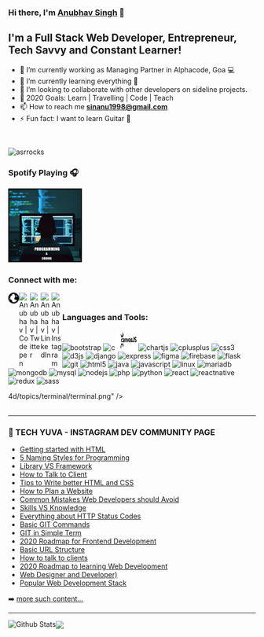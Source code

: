 ### Hi there, I'm [Anubhav Singh][website] 👋

## I'm a Full Stack Web Developer, Entrepreneur, Tech Savvy and Constant Learner!

- 🔭 I’m currently working as Managing Partner in Alphacode, Goa 💻
- 🌱 I’m currently learning everything 🤣
- 👯 I’m looking to collaborate with other developers on sideline projects.
- 🥅 2020 Goals: Learn | Travelling | Code | Teach
- 📫 How to reach me **sinanu1998@gmail.com**
- ⚡ Fun fact: I want to learn Guitar 🎸
<br />
<p align="left"> <img src="https://komarev.com/ghpvc/?username=asrrocks" alt="asrrocks" /> </p>

### Spotify Playing 🎧
[<img src="https://github.com/asrrocks/asrrocks/blob/master/1.jpeg" alt="Programmer Playlist" width="150" />](https://open.spotify.com/playlist/6vWEpKDjVitlEDrOmLjIAj?si=Zb83KCu8Qc-x3xo53r6TsQ)

### Connect with me:

[<img align="left" alt="Portfolio Website" width="22px" src="https://raw.githubusercontent.com/iconic/open-iconic/master/svg/globe.svg" />][website]
[<img align="left" alt="Anubhav | Codepen" width="22px" src="https://cdn.jsdelivr.net/npm/simple-icons@3.0.1/icons/codepen.svg" />][codepen]
[<img align="left" alt="Anubhav | Twitter" width="22px" src="https://cdn.jsdelivr.net/npm/simple-icons@v3/icons/twitter.svg" />][twitter]
[<img align="left" alt="Anubhav | LinkedIn" width="22px" src="https://cdn.jsdelivr.net/npm/simple-icons@v3/icons/linkedin.svg" />][linkedin]
[<img align="left" alt="Anubhav | Instagram" width="22px" src="https://cdn.jsdelivr.net/npm/simple-icons@v3/icons/instagram.svg" />][instagram]

<br />

### Languages and Tools:

<p align="left"><img src="https://devicons.github.io/devicon/devicon.git/icons/bootstrap/bootstrap-plain.svg" alt="bootstrap" width="40" height="40"/> <img src="https://devicons.github.io/devicon/devicon.git/icons/c/c-original.svg" alt="c" width="40" height="40"/> <img src="https://raw.githubusercontent.com/Hardik0307/Hardik0307/master/assets/canvasjs-charts.svg" alt="canvasjs" width="40" height="40"/> <img src="https://www.chartjs.org/media/logo-title.svg" alt="chartjs" width="40" height="40"/> <img src="https://devicons.github.io/devicon/devicon.git/icons/cplusplus/cplusplus-original.svg" alt="cplusplus" width="40" height="40"/> <img src="https://devicons.github.io/devicon/devicon.git/icons/css3/css3-original-wordmark.svg" alt="css3" width="40" height="40"/> <img src="https://devicons.github.io/devicon/devicon.git/icons/d3js/d3js-original.svg" alt="d3js" width="40" height="40"/> <img src="https://devicons.github.io/devicon/devicon.git/icons/django/django-original.svg" alt="django" width="40" height="40"/> <img src="https://devicons.github.io/devicon/devicon.git/icons/express/express-original-wordmark.svg" alt="express" width="40" height="40"/> <img src="https://www.vectorlogo.zone/logos/figma/figma-icon.svg" alt="figma" width="40" height="40"/> <img src="https://www.vectorlogo.zone/logos/firebase/firebase-icon.svg" alt="firebase" width="40" height="40"/> <img src="https://www.vectorlogo.zone/logos/pocoo_flask/pocoo_flask-icon.svg" alt="flask" width="40" height="40"/> <img src="https://www.vectorlogo.zone/logos/git-scm/git-scm-icon.svg" alt="git" width="40" height="40"/> <img src="https://devicons.github.io/devicon/devicon.git/icons/html5/html5-original-wordmark.svg" alt="html5" width="40" height="40"/> <img src="https://devicons.github.io/devicon/devicon.git/icons/java/java-original-wordmark.svg" alt="java" width="40" height="40"/> <img src="https://devicons.github.io/devicon/devicon.git/icons/javascript/javascript-original.svg" alt="javascript" width="40" height="40"/> <img src="https://devicons.github.io/devicon/devicon.git/icons/linux/linux-original.svg" alt="linux" width="40" height="40"/> <img src="https://www.vectorlogo.zone/logos/mariadb/mariadb-icon.svg" alt="mariadb" width="40" height="40"/> <img src="https://devicons.github.io/devicon/devicon.git/icons/mongodb/mongodb-original-wordmark.svg" alt="mongodb" width="40" height="40"/> <img src="https://devicons.github.io/devicon/devicon.git/icons/mysql/mysql-original-wordmark.svg" alt="mysql" width="40" height="40"/> <img src="https://devicons.github.io/devicon/devicon.git/icons/nodejs/nodejs-original-wordmark.svg" alt="nodejs" width="40" height="40"/> <img src="https://devicons.github.io/devicon/devicon.git/icons/php/php-original.svg" alt="php" width="40" height="40"/> <img src="https://devicons.github.io/devicon/devicon.git/icons/python/python-original.svg" alt="python" width="40" height="40"/> <img src="https://devicons.github.io/devicon/devicon.git/icons/react/react-original-wordmark.svg" alt="react" width="40" height="40"/> <img src="https://reactnative.dev/img/header_logo.svg" alt="reactnative" width="40" height="40"/> <img src="https://devicons.github.io/devicon/devicon.git/icons/redux/redux-original.svg" alt="redux" width="40" height="40"/> <img src="https://devicons.github.io/devicon/devicon.git/icons/sass/sass-original.svg" alt="sass" width="40" height="40"/></p>4d/topics/terminal/terminal.png" />

<br />
<br />

---

### 📕 TECH YUVA - INSTAGRAM DEV COMMUNITY PAGE
- [Getting started with HTML](https://www.instagram.com/p/CFG_in3D2kJ/)
- [5 Naming Styles for Programming](https://www.instagram.com/p/CE3lfCVDsDM/)
- [Library VS Framework](https://www.instagram.com/p/CEoIzstDPef/)
- [How to Talk to Client](https://www.instagram.com/p/CEdWkSwDMz5/)
- [Tips to Write better HTML and CSS](https://www.instagram.com/p/CEULNTaD4W_/)
- [How to Plan a Website](https://www.instagram.com/p/CELQRDuDgqK/)
- [Common Mistakes Web Developers should Avoid](https://www.instagram.com/p/CEHF54pj-LW/)
- [Skills VS Knowledge](https://www.instagram.com/p/CD-4ZZcjeSD/)
- [Everything about HTTP Status Codes](https://www.instagram.com/p/CD754lEjPr4/)
- [Basic GIT Commands](https://www.instagram.com/p/CD24-reBuTe/)
- [GIT in Simple Term](https://www.instagram.com/p/CDx5rBohbQQ/)
- [2020 Roadmap for Frontend Development](https://www.instagram.com/p/CDvH8ERBJwC/)
- [Basic URL Structure](https://www.instagram.com/p/CDqmQQvhBo3/)
- [How to talk to clients](https://www.instagram.com/p/CEdWkSwDMz5/)
- [2020 Roadmap to learning Web Development](https://www.instagram.com/p/CDofdaGhIk_/)
- [Web Designer and Developer)](https://www.instagram.com/p/CDnlwb5BF0R/)
- [Popular Web Development Stack](https://www.instagram.com/p/CDlyOWPBvYt/)


➡️ [more such content...](https://instagram.com/tech.yuva)

---

<img align="left" alt="Github Stats" src="https://github-readme-stats.vercel.app/api?username=asrrocks&show_icons=true&hide_border=true&include_all_commits=true&theme=radical" />
<img align="center" src="https://github-readme-stats.anuraghazra1.vercel.app/api/top-langs/?username=asrrocks&theme=radical" />

[website]: https://fresume.in/anubhav
[codepen]: https://codepen.io/sinanu1998
[twitter]: https://twitter.com/ASRAnubhav
[instagram]: https://www.instagram.com/anubhav_singh18/
[linkedin]: https://www.linkedin.com/in/anubhavsingh1998/
